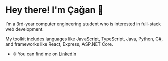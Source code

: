 # Hey there! I'm Çağan 👋

I’m a 3rd-year computer engineering student who is interested in full-stack web development.

My toolkit includes languages like JavaScript, TypeScript, Java, Python, C#, and frameworks like React, Express, ASP.NET Core.

 * 🌐 You can find me on [LinkedIn](https://www.linkedin.com/in/caganseyrek/)

